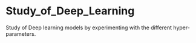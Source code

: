 # Study_of_Deep_Learning
Study of Deep learning models by experimenting with the different hyper-parameters.
